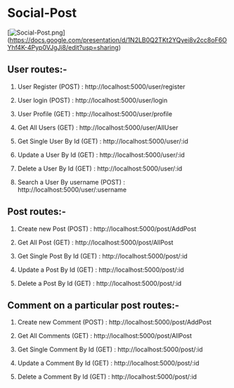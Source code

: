 # Social-Post

[![Social-Post.png](https://docs.google.com/presentation/d/1N2LB0Q2TKt2YQyei8v2cc8oF6OYhf4K-4Pyp0VJgJi8/edit?usp=sharing)] (https://docs.google.com/presentation/d/1N2LB0Q2TKt2YQyei8v2cc8oF6OYhf4K-4Pyp0VJgJi8/edit?usp=sharing)

## User routes:-

1. User Register (POST)                 : http://localhost:5000/user/register

2. User login (POST)                    : http://localhost:5000/user/login

3. User Profile (GET)                   : http://localhost:5000/user/profile

4. Get All Users (GET)                  : http://localhost:5000/user/AllUser

5. Get Single User By Id (GET)          : http://localhost:5000/user/:id

6. Update a User By Id (GET)            : http://localhost:5000/user/:id

7. Delete a User By Id (GET)            : http://localhost:5000/user/:id

8. Search a User By username (POST)     : http://localhost:5000/user/:username

## Post routes:-

1. Create new Post (POST)               : http://localhost:5000/post/AddPost

2. Get All Post (GET)                   : http://localhost:5000/post/AllPost

3. Get Single Post By Id (GET)          : http://localhost:5000/post/:id

4. Update a Post By Id (GET)            : http://localhost:5000/post/:id

5. Delete a Post By Id (GET)            : http://localhost:5000/post/:id

## Comment on a particular post routes:-

1. Create new Comment (POST)            : http://localhost:5000/post/AddPost

2. Get All Comments (GET)               : http://localhost:5000/post/AllPost

3. Get Single Comment By Id (GET)       : http://localhost:5000/post/:id

4. Update a Comment By Id (GET)         : http://localhost:5000/post/:id

5. Delete a Comment By Id (GET)         : http://localhost:5000/post/:id
